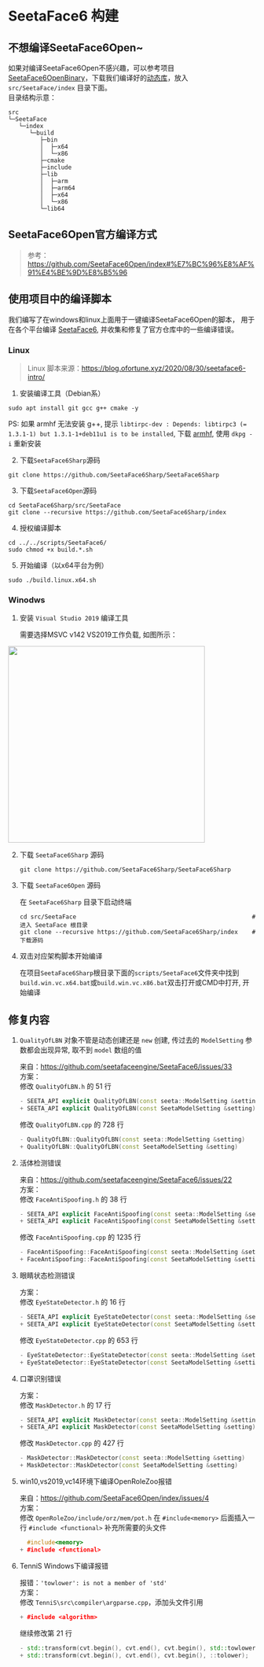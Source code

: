 # SeetaFace6 构建

## 不想编译SeetaFace6Open~

如果对编译SeetaFace6Open不感兴趣，可以参考项目 [SeetaFace6OpenBinary](https://github.com/SeetaFace6Sharp/SeetaFace6OpenBinary/blob/main/README.md "Readme.md")，下载我们编译好的[动态库](https://github.com/SeetaFace6Sharp/SeetaFace6OpenBinary/releases)，放入 `src/SeetaFace/index` 目录下面。  
目录结构示意：  

```shell
src
└─SeetaFace
   └─index
      └─build
         ├─bin
         │  ├─x64
         │  └─x86
         ├─cmake
         ├─include
         ├─lib
         │  ├─arm
         │  ├─arm64
         │  ├─x64
         │  └─x86
         └─lib64
```

## SeetaFace6Open官方编译方式

  > 参考：https://github.com/SeetaFace6Open/index#%E7%BC%96%E8%AF%91%E4%BE%9D%E8%B5%96


## 使用项目中的编译脚本

我们编写了在windows和linux上面用于一键编译SeetaFace6Open的脚本，
用于在各个平台编译 [SeetaFace6](https://github.com/SeetaFace6Open/index "SeetaFace6"), 并收集和修复了官方仓库中的一些编译错误。

### Linux
  
  > Linux 脚本来源：https://blog.ofortune.xyz/2020/08/30/seetaface6-intro/

  1. 安装编译工具（Debian系）
  
  ```shell
  sudo apt install git gcc g++ cmake -y
  ```
  PS: 如果 armhf 无法安装 g++, 提示 `libtirpc-dev : Depends: libtirpc3 (= 1.3.1-1) but 1.3.1-1+deb11u1 is to be installed`, 下载 [armhf](https://packages.debian.org/bullseye/armhf/libtirpc3/download), 使用 `dkpg -i` 重新安装  
  
  2. 下载`SeetaFace6Sharp`源码  

  ```shell
  git clone https://github.com/SeetaFace6Sharp/SeetaFace6Sharp
  ```
  
  3. 下载`SeetaFace6Open`源码  

  ```shell
  cd SeetaFace6Sharp/src/SeetaFace
  git clone --recursive https://github.com/SeetaFace6Sharp/index
  ```
  
  4. 授权编译脚本  

  ```shell
  cd ../../scripts/SeetaFace6/
  sudo chmod +x build.*.sh
  ```
  
  5. 开始编译（以x64平台为例）

  ```shell
  sudo ./build.linux.x64.sh
  ```
  
### Winodws
  
  1. 安装 `Visual Studio 2019` 编译工具
  
     需要选择MSVC v142 VS2019工作负载, 如图所示：
  <!-- ![](../assets/images/vs_workload.png) -->
        
  <image src="../assets/images/vs_workload.png" height=400></image>
  
  2. 下载 `SeetaFace6Sharp` 源码  

     ```shell
     git clone https://github.com/SeetaFace6Sharp/SeetaFace6Sharp
     ```
  
  3. 下载 `SeetaFace6Open` 源码
  
     在 `SeetaFace6Sharp` 目录下启动终端

     ```shell
     cd src/SeetaFace                                                  #进入 SeetaFace 根目录
     git clone --recursive https://github.com/SeetaFace6Sharp/index    #下载源码
     ```
  
  4. 双击对应架构脚本开始编译  

     在项目`SeetaFace6Sharp`根目录下面的`scripts/SeetaFace6`文件夹中找到`build.win.vc.x64.bat`或`build.win.vc.x86.bat`双击打开或CMD中打开, 开始编译
  
## 修复内容
  
  1. `QualityOfLBN` 对象不管是动态创建还是 `new` 创建, 传过去的 `ModelSetting` 参数都会出现异常, 取不到 `model` 数组的值

     来自：https://github.com/seetafaceengine/SeetaFace6/issues/33  
     方案：  
     修改 `QualityOfLBN.h` 的 51 行
      ```cpp
      - SEETA_API explicit QualityOfLBN(const seeta::ModelSetting &setting = seeta::ModelSetting());
      + SEETA_API explicit QualityOfLBN(const SeetaModelSetting &setting);
      ```
    
     修改 `QualityOfLBN.cpp` 的 728 行
      ```cpp
      - QualityOfLBN::QualityOfLBN(const seeta::ModelSetting &setting)
      + QualityOfLBN::QualityOfLBN(const SeetaModelSetting &setting)
      ```
  
  2. 活体检测错误

     来自：https://github.com/seetafaceengine/SeetaFace6/issues/22  
     方案：  
     修改 `FaceAntiSpoofing.h` 的 38 行  
     ```cpp
     - SEETA_API explicit FaceAntiSpoofing(const seeta::ModelSetting &setting);
     + SEETA_API explicit FaceAntiSpoofing(const SeetaModelSetting &setting);
     ```
     
     修改 `FaceAntiSpoofing.cpp` 的 1235 行  
     ```cpp
     - FaceAntiSpoofing::FaceAntiSpoofing(const seeta::ModelSetting &setting)
     + FaceAntiSpoofing::FaceAntiSpoofing(const SeetaModelSetting &setting)
     ```
  
  3. 眼睛状态检测错误

     方案：  
     修改 `EyeStateDetector.h` 的 16 行  
     ```cpp
     - SEETA_API explicit EyeStateDetector(const seeta::ModelSetting &setting);
     + SEETA_API explicit EyeStateDetector(const SeetaModelSetting &setting);
     ```
     
     修改 `EyeStateDetector.cpp` 的 653 行  
     ```cpp
     - EyeStateDetector::EyeStateDetector(const seeta::ModelSetting &setting)
     + EyeStateDetector::EyeStateDetector(const SeetaModelSetting &setting)
     ```
  
  4. 口罩识别错误

     方案：  
       修改 `MaskDetector.h` 的 17 行  
       ```cpp
       - SEETA_API explicit MaskDetector(const seeta::ModelSetting &setting = seeta::ModelSetting());
       + SEETA_API explicit MaskDetector(const SeetaModelSetting &setting);
       ```
       
       修改 `MaskDetector.cpp` 的 427 行  
       ```cpp
       - MaskDetector::MaskDetector(const seeta::ModelSetting &setting)
       + MaskDetector::MaskDetector(const SeetaModelSetting &setting)
       ```
  
  5. win10,vs2019,vc14环境下编译OpenRoleZoo报错
  
     来自：https://github.com/SeetaFace6Open/index/issues/4  
     方案：  
       修改 `OpenRoleZoo/include/orz/mem/pot.h`
       在 `#include<memory>` 后面插入一行 `#include <functional>` 补充所需要的头文件

       ```cpp
         #include<memory>
       + #include <functional>
       ```
       
  6. TenniS Windows下编译报错

       报错：`'towlower': is not a member of 'std'`  
       方案：  
       修改 `TenniS\src\compiler\argparse.cpp`，添加头文件引用
	   
       ```cpp
       + #include <algorithm>
       ```

       继续修改第 21 行
	   
       ```cpp
       - std::transform(cvt.begin(), cvt.end(), cvt.begin(), std::towlower);
       + std::transform(cvt.begin(), cvt.end(), cvt.begin(), ::tolower);
       ```
  
